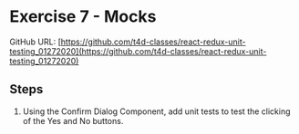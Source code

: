 # Exercise 7 - Mocks

GitHub URL: [https://github.com/t4d-classes/react-redux-unit-testing_01272020](https://github.com/t4d-classes/react-redux-unit-testing_01272020)

## Steps

1. Using the Confirm Dialog Component, add unit tests to test the clicking of the Yes and No buttons.
